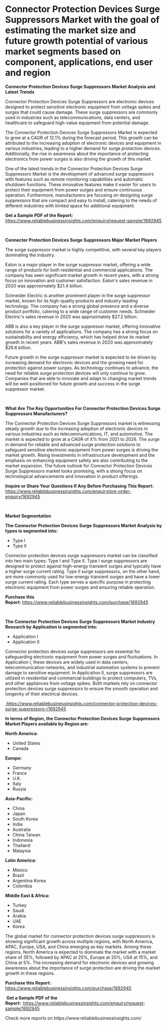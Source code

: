 <p><h1>Connector Protection Devices Surge Suppressors Market with the goal of estimating the market size and future growth potential of various market segments based on component, applications, end user and region</h1></p><p><strong>Connector Protection Devices Surge Suppressors Market Analysis and Latest Trends</strong></p>
<p><p>Connector Protection Devices Surge Suppressors are electronic devices designed to protect sensitive electronic equipment from voltage spikes and surges that could cause damage. These surge suppressors are commonly used in industries such as telecommunications, data centers, and healthcare to safeguard high-value equipment from potential damage.</p><p>The Connector Protection Devices Surge Suppressors Market is expected to grow at a CAGR of 12.1% during the forecast period. This growth can be attributed to the increasing adoption of electronic devices and equipment in various industries, leading to a higher demand for surge protection devices. Additionally, the rise in awareness about the importance of protecting electronics from power surges is also driving the growth of this market.</p><p>One of the latest trends in the Connector Protection Devices Surge Suppressors Market is the development of advanced surge suppressors with features such as remote monitoring capabilities and automatic shutdown functions. These innovative features make it easier for users to protect their equipment from power surges and ensure continuous operation. Furthermore, manufacturers are focusing on designing surge suppressors that are compact and easy to install, catering to the needs of different industries with limited space for additional equipment.</p></p>
<p><strong>Get a Sample PDF of the Report:&nbsp;</strong> <a href="https://www.reliablebusinessinsights.com/enquiry/request-sample/1692945">https://www.reliablebusinessinsights.com/enquiry/request-sample/1692945</a></p>
<p>&nbsp;</p>
<p><strong>Connector Protection Devices Surge Suppressors Major Market Players</strong></p>
<p><p>The surge suppressor market is highly competitive, with several key players dominating the industry. </p><p>Eaton is a major player in the surge suppressor market, offering a wide range of products for both residential and commercial applications. The company has seen significant market growth in recent years, with a strong focus on innovation and customer satisfaction. Eaton's sales revenue in 2020 was approximately $21.4 billion.</p><p>Schneider Electric is another prominent player in the surge suppressor market, known for its high-quality products and industry-leading technology. The company has a strong global presence and a diverse product portfolio, catering to a wide range of customer needs. Schneider Electric's sales revenue in 2020 was approximately $27.2 billion.</p><p>ABB is also a key player in the surge suppressor market, offering innovative solutions for a variety of applications. The company has a strong focus on sustainability and energy efficiency, which has helped drive its market growth in recent years. ABB's sales revenue in 2020 was approximately $26.6 billion.</p><p>Future growth in the surge suppressor market is expected to be driven by increasing demand for electronic devices and the growing need for protection against power surges. As technology continues to advance, the need for reliable surge protection devices will only continue to grow. Companies that are able to innovate and adapt to changing market trends will be well-positioned for future growth and success in the surge suppressor market.</p></p>
<p>&nbsp;</p>
<p><strong>What Are The Key Opportunities For Connector Protection Devices Surge Suppressors Manufacturers?</strong></p>
<p><p>The Connector Protection Devices Surge Suppressors market is witnessing steady growth due to the increasing adoption of electronic devices in various industries such as telecommunications, IT, and automotive. The market is expected to grow at a CAGR of X% from 2021 to 2026. The surge in demand for reliable and advanced surge protection solutions to safeguard sensitive electronic equipment from power surges is driving the market growth. Rising investments in infrastructure development and the emphasis on enhancing equipment safety are also contributing to the market expansion. The future outlook for Connector Protection Devices Surge Suppressors market looks promising, with a strong focus on technological advancements and innovation in product offerings.</p></p>
<p><strong>Inquire or Share Your Questions If Any Before Purchasing This Report:</strong> <a href="https://www.reliablebusinessinsights.com/enquiry/pre-order-enquiry/1692945">https://www.reliablebusinessinsights.com/enquiry/pre-order-enquiry/1692945</a></p>
<p>&nbsp;</p>
<p><strong>Market Segmentation</strong></p>
<p><strong>The Connector Protection Devices Surge Suppressors Market Analysis by types is segmented into:</strong></p>
<p><ul><li>Type I</li><li>Type II</li></ul></p>
<p><p>Connector protection devices surge suppressors market can be classified into two main types: Type I and Type II. Type I surge suppressors are designed to protect against high-energy transient surges and typically have a higher surge current rating. Type II surge suppressors, on the other hand, are more commonly used for low-energy transient surges and have a lower surge current rating. Each type serves a specific purpose in protecting electronic equipment from power surges and ensuring reliable operation.</p></p>
<p><strong>Purchase this Report:&nbsp;</strong><a href="https://www.reliablebusinessinsights.com/purchase/1692945">https://www.reliablebusinessinsights.com/purchase/1692945</a></p>
<p>&nbsp;</p>
<p><strong>The Connector Protection Devices Surge Suppressors Market Industry Research by Application is segmented into:</strong></p>
<p><ul><li>Application I</li><li>Application II</li></ul></p>
<p><p>Connector protection devices surge suppressors are essential for safeguarding electronic equipment from power surges and fluctuations. In Application I, these devices are widely used in data centers, telecommunication networks, and industrial automation systems to prevent damage to sensitive equipment. In Application II, surge suppressors are utilized in residential and commercial buildings to protect computers, TVs, and other appliances from voltage spikes. Both markets rely on connector protection devices surge suppressors to ensure the smooth operation and longevity of their electrical devices.</p></p>
<p><a href="https://www.reliablebusinessinsights.com/connector-protection-devices-surge-suppressors-r1692945">&nbsp;https://www.reliablebusinessinsights.com/connector-protection-devices-surge-suppressors-r1692945</a></p>
<p><strong>In terms of Region, the Connector Protection Devices Surge Suppressors Market Players available by Region are:</strong></p>
<p>
    <p> <strong> North America: </strong>
        <ul>
            <li>United States</li>
            <li>Canada</li>
        </ul>
        </p> 
    <p> <strong> Europe: </strong>
        <ul>
            <li>Germany</li>
            <li>France</li>
            <li>U.K.</li>
            <li>Italy</li>
            <li>Russia</li>
        </ul>
        </p> 
    <p> <strong> Asia-Pacific: </strong>
        <ul>
            <li>China</li>
            <li>Japan</li>
            <li>South Korea</li>
            <li>India</li>
            <li>Australia</li>
            <li>China Taiwan</li>
            <li>Indonesia</li>
            <li>Thailand</li>
            <li>Malaysia</li>
        </ul>
        </p> 
    <p> <strong> Latin America: </strong>
        <ul>
            <li>Mexico</li>
            <li>Brazil</li>
            <li>Argentina Korea</li>
            <li>Colombia</li>
        </ul>
        </p> 
    <p> <strong> Middle East & Africa: </strong>
        <ul>
            <li>Turkey</li>
            <li>Saudi</li>
            <li>Arabia</li>
            <li>UAE</li>
            <li>Korea</li>
        </ul>
    </p>
    </p>
<p><p>The global market for connector protection devices surge suppressors is showing significant growth across multiple regions, with North America, APAC, Europe, USA, and China emerging as key markets. Among these regions, North America is expected to dominate the market with a market share of 35%, followed by APAC at 25%, Europe at 20%, USA at 15%, and China at 5%. The increasing demand for electronic devices and growing awareness about the importance of surge protection are driving the market growth in these regions.</p></p>
<p><strong>Purchase this Report: </strong><a href="https://www.reliablebusinessinsights.com/purchase/1692945">https://www.reliablebusinessinsights.com/purchase/1692945</a></p>
<p>&nbsp;<strong>Get a Sample PDF of the Report:&nbsp;&nbsp;</strong><a href="https://www.reliablebusinessinsights.com/enquiry/request-sample/1692945">https://www.reliablebusinessinsights.com/enquiry/request-sample/1692945</a></p>
<p><strong></strong></p>
<p>Check more reports on https://www.reliablebusinessinsights.com/</p>